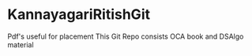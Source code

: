 # KannayagariRitishGit
Pdf's useful for placement
This Git Repo consists OCA book and DSAlgo material
